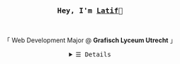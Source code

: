 <h3 align="center"><samp>Hey, I'm <b><a rel="nofollow noopener noreferrer" target="_blank"
                href="https://creep.cat/">Latif</a></b>👋</samp></h3>
<br>
<p align="center">
    「 Web Development Major @ <b>Grafisch Lyceum Utrecht</b> 」<br>
</p>
<details align="center">
    <summary> <samp>&#9776; Details</samp></summary>
    <p align="center">
        <br>
        <a href="https://github.com/boywontcry?tab=repositories" target="_blank"><img alt="Code"
                src="https://img.shields.io/badge/-code-000000?style=flat-square&logo=Plex&logoColor=white"></a>
        <a href="https://github.com/boywontcry?tab=repositories&language=html" target="_blank"><img alt="HTML"
                src="https://img.shields.io/badge/-HTML5-E34F26?style=flat-square&logo=HTML5&logoColor=white"></a>
        <a href="https://github.com/boywontcry?tab=repositories&language=sass" target="_blank"><img alt="Sass"
                src="https://img.shields.io/badge/-Sass-CC6699?style=flat-square&logo=sass&logoColor=white"></a>
        <a href="https://github.com/boywontcry?tab=repositories&language=javascript" target="_blank"><img
                alt="Javascript"
                src="https://img.shields.io/badge/-Javascript-F7DF1E?style=flat-square&logo=Javascript&logoColor=white"></a>
        <!-- <a href="https://github.com/boywontcry?tab=repositories&language=python" target="_blank"><img alt="Python"
                src="https://img.shields.io/badge/-Python-3776AB?style=flat-square&logo=Python&logoColor=white"></a>-->
        <br>
        <p align="center">
            <a><img width="61%"
                    src="https://raw.githubusercontent.com/boywontcry/summary-cards/master/profile-summary-card-output/github_dark/0-profile-details.svg"></a>
            <br>
            <a><img width="30%"
                    src="https://raw.githubusercontent.com/boywontcry/summary-cards/master/profile-summary-card-output/github_dark/3-stats.svg"></a>
            <a><img width="30%"
                    src="https://raw.githubusercontent.com/boywontcry/summary-cards/master/profile-summary-card-output/github_dark/1-repos-per-language.svg"></a>
        </p>
        <a href="mailto:contact@creep.cat" target="_blank"><img alt="Mail"
                src="https://img.shields.io/badge/-contact@creep.cat-EA4335?style=flat-square&logo=gmail&logoColor=white"></a>
        <a href="https://discord.gg/ExAyqGyXqC" target="_blank"><img alt="Discord"
                src="https://img.shields.io/badge/-CREEP%239781-5865F2?style=flat-square&logo=discord&logoColor=white"></a>
        <a href="https://github.com/boywontcry/boywontcry" target="_blank"><img alt="GitHub hits"
                src="https://img.shields.io/github/last-commit/boywontcry/boywontcry?label=profile%20updated&style=flat-square"></a>
        </samp>
    </p>
</details>
